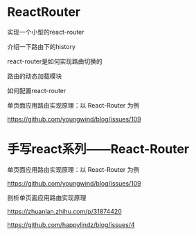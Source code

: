 # ReactRouter

实现一个小型的react-router


介绍一下路由下的history

react-router是如何实现路由切换的

路由的动态加载模块

如何配置react-router



单页面应用路由实现原理：以 React-Router 为例

https://github.com/youngwind/blog/issues/109



# 手写react系列——React-Router



单页面应用路由实现原理：以 React-Router 为例

https://github.com/youngwind/blog/issues/109



剖析单页面应用路由实现原理

https://zhuanlan.zhihu.com/p/31874420





https://github.com/happylindz/blog/issues/4